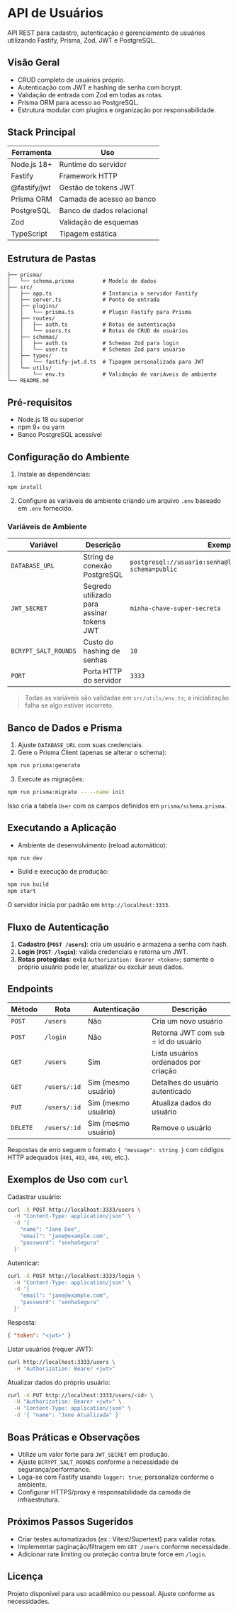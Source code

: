 # API de Usuários
API REST para cadastro, autenticação e gerenciamento de usuários utilizando Fastify, Prisma, Zod, JWT e PostgreSQL.

## Visão Geral
- CRUD completo de usuários próprio.
- Autenticação com JWT e hashing de senha com bcrypt.
- Validação de entrada com Zod em todas as rotas.
- Prisma ORM para acesso ao PostgreSQL.
- Estrutura modular com plugins e organização por responsabilidade.

## Stack Principal
| Ferramenta | Uso |
| --- | --- |
| Node.js 18+ | Runtime do servidor |
| Fastify | Framework HTTP | 
| @fastify/jwt | Gestão de tokens JWT |
| Prisma ORM | Camada de acesso ao banco |
| PostgreSQL | Banco de dados relacional |
| Zod | Validação de esquemas |
| TypeScript | Tipagem estática |

## Estrutura de Pastas
```
├── prisma/
│   └── schema.prisma         # Modelo de dados
├── src/
│   ├── app.ts                # Instancia o servidor Fastify
│   ├── server.ts             # Ponto de entrada
│   ├── plugins/
│   │   └── prisma.ts         # Plugin Fastify para Prisma
│   ├── routes/
│   │   ├── auth.ts           # Rotas de autenticação
│   │   └── users.ts          # Rotas de CRUD de usuários
│   ├── schemas/
│   │   ├── auth.ts           # Schemas Zod para login
│   │   └── user.ts           # Schemas Zod para usuário
│   ├── types/
│   │   └── fastify-jwt.d.ts  # Tipagem personalizada para JWT
│   └── utils/
│       └── env.ts            # Validação de variáveis de ambiente
└── README.md
```

## Pré-requisitos
- Node.js 18 ou superior
- npm 9+ ou yarn
- Banco PostgreSQL acessível

## Configuração do Ambiente
1. Instale as dependências:
```bash
npm install
 ```
2. Configure as variáveis de ambiente criando um arquivo `.env` baseado em `.env` fornecido.

### Variáveis de Ambiente

| Variável | Descrição | Exemplo |
| --- | --- | --- |
| `DATABASE_URL` | String de conexão PostgreSQL | `postgresql://usuario:senha@localhost:5432/users_db?schema=public` |
| `JWT_SECRET` | Segredo utilizado para assinar tokens JWT | `minha-chave-super-secreta` |
| `BCRYPT_SALT_ROUNDS` | Custo do hashing de senhas | `10` |
| `PORT` | Porta HTTP do servidor | `3333` |

> Todas as variáveis são validadas em `src/utils/env.ts`; a inicialização falha se algo estiver incorreto.

## Banco de Dados e Prisma

1. Ajuste `DATABASE_URL` com suas credenciais.
2. Gere o Prisma Client (apenas se alterar o schema):
```bash
npm run prisma:generate
```
3. Execute as migrações:
```bash
npm run prisma:migrate -- --name init
```
Isso cria a tabela `User` com os campos definidos em `prisma/schema.prisma`.

## Executando a Aplicação
- Ambiente de desenvolvimento (reload automático):
```bash
npm run dev
```
- Build e execução de produção:
```bash
npm run build
npm start
```

O servidor inicia por padrão em `http://localhost:3333`.

## Fluxo de Autenticação
1. **Cadastro (`POST /users`)**: cria um usuário e armazena a senha com hash.
2. **Login (`POST /login`)**: valida credenciais e retorna um JWT.
3. **Rotas protegidas**: exija `Authorization: Bearer <token>`; somente o próprio usuário pode ler, atualizar ou excluir seus dados.

## Endpoints

| Método | Rota | Autenticação | Descrição |
| --- | --- | --- | --- |
| `POST` | `/users` | Não | Cria um novo usuário |
| `POST` | `/login` | Não | Retorna JWT com `sub` = id do usuário |
| `GET` | `/users` | Sim | Lista usuários ordenados por criação |
| `GET` | `/users/:id` | Sim (mesmo usuário) | Detalhes do usuário autenticado |
| `PUT` | `/users/:id` | Sim (mesmo usuário) | Atualiza dados do usuário |
| `DELETE` | `/users/:id` | Sim (mesmo usuário) | Remove o usuário |

Respostas de erro seguem o formato `{ "message": string }` com códigos HTTP adequados (`401`, `403`, `404`, `409`, etc.).

## Exemplos de Uso com `curl`

Cadastrar usuário:
```bash
curl -X POST http://localhost:3333/users \
  -H "Content-Type: application/json" \
  -d '{
    "name": "Jane Doe",
    "email": "jane@example.com",
    "password": "senhaSegura"
  }'
```

Autenticar:
```bash
curl -X POST http://localhost:3333/login \
  -H "Content-Type: application/json" \
  -d '{
    "email": "jane@example.com",
    "password": "senhaSegura"
  }'
```
Resposta:
```json
{ "token": "<jwt>" }
```

Listar usuários (requer JWT):
```bash
curl http://localhost:3333/users \
  -H "Authorization: Bearer <jwt>"
```

Atualizar dados do próprio usuário:
```bash
curl -X PUT http://localhost:3333/users/<id> \
  -H "Authorization: Bearer <jwt>" \
  -H "Content-Type: application/json" \
  -d '{ "name": "Jane Atualizada" }'
```

## Boas Práticas e Observações
- Utilize um valor forte para `JWT_SECRET` em produção.
- Ajuste `BCRYPT_SALT_ROUNDS` conforme a necessidade de segurança/performance.
- Loga-se com Fastify usando `logger: true`; personalize conforme o ambiente.
- Configurar HTTPS/proxy é responsabilidade da camada de infraestrutura.

## Próximos Passos Sugeridos
- Criar testes automatizados (ex.: Vitest/Supertest) para validar rotas.
- Implementar paginação/filtragem em `GET /users` conforme necessidade.
- Adicionar rate limiting ou proteção contra brute force em `/login`.

## Licença
Projeto disponível para uso acadêmico ou pessoal. Ajuste conforme as necessidades.
